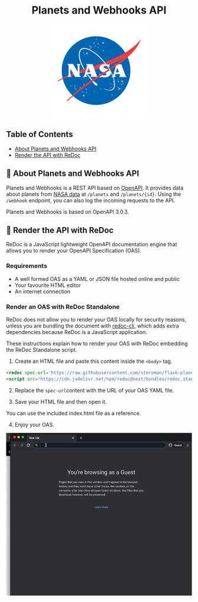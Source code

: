 <div align="center">

# Planets and Webhooks API
 ![NASA's logo](/docs/assets/nasa-logo.png)

</div>

## Table of Contents

- [About Planets and Webhooks API](#📄-about)
- [Render the API with ReDoc](#🚀-getting-started)

## 📄 About Planets and Webhooks API

Planets and Webhooks is a REST API based on [OpenAPI](https://www.openapis.org/ "Link to the OpenAPI website"). It provides data about planets from [NASA data](https://solarsystem.nasa.gov/moons/in-depth/ "Link to NASA") at `/planets` and `/planets/{id}`. Using the `/webhook` endpoint, you can also log the incoming requests to the API.

Planets and Webhooks is based on OpenAPI 3.0.3.

## 📝 Render the API with ReDoc

ReDoc is a JavaScript lightweight OpenAPI documentation engine that allows you to render your OpenAPI Specification (OAS).

### Requirements

- A well formed OAS as a YAML or JSON file hosted online and public
- Your favourite HTML editor
- An internet connection

### Render an OAS with ReDoc Standalone

ReDoc does not allow you to render your OAS locally for security reasons, unless you are bundling the document with [redoc-cli](https://github.com/Redocly/redoc/tree/master/cli "Link to ReDoc CLI GitHub page"), which adds extra dependencies because ReDoc is a JavaScript application.

These instructions explain how to render your OAS with ReDoc embedding the ReDoc Standalone script.

1. Create an HTML file and paste this content inside the `<body>` tag.

  ```html
  <redoc spec-url='https://raw.githubusercontent.com/steroman/flask-planets/main/openapi/openapi.yaml'></redoc>
  <script src="https://cdn.jsdelivr.net/npm/redoc@next/bundles/redoc.standalone.js"> </script>
  ```
2. Replace the `spec-url`content with the URL of your OAS YAML file.

3. Save your HTML file and then open it.  

  You can use the included index.html file as a reference.

4. Enjoy your OAS.  

  ![The OAS rendered with ReDoc](/docs/assets/redoc-oas.gif)
